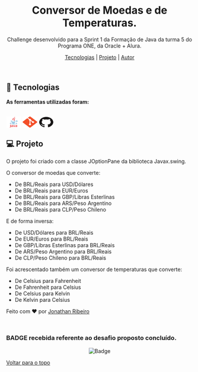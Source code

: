 <h1 align="center">Conversor de Moedas e de Temperaturas.</h1>

<p align="center">
Challenge desenvolvido para a Sprint 1 da Formação de
Java da turma 5 do Programa ONE, da Oracle + Alura. <br/>
</p>

<p align="center">
  <a href="#-tecnologias">Tecnologias</a> | 
  <a href="#-projeto">Projeto</a> | 
  <a href='https://github.com/nathanribeiro05' target='_blank'>Autor</a>
</p>
<br>

## 🚀 Tecnologias

<b>As ferramentas utilizadas foram:</b>
<div style="display: inline_block"><br>
  <img align="center" alt="Davi-Java" height="30" width="40" src="https://raw.githubusercontent.com/devicons/devicon/master/icons/java/java-original-wordmark.svg">
  <img align="center" alt="Davi-Git" height="30" width="40" src="https://raw.githubusercontent.com/devicons/devicon/master/icons/git/git-original.svg">
  <img align="center" alt="Davi-Github" height="30" width="40" src="https://raw.githubusercontent.com/devicons/devicon/master/icons/github/github-original.svg">
</div>

## 💻 Projeto

O projeto foi criado com a classe JOptionPane da biblioteca Javax.swing.

O conversor de moedas que converte:

 - De BRL/Reais para USD/Dólares
 - De BRL/Reais para EUR/Euros
 - De BRL/Reais para GBP/Libras Esterlinas
 - De BRL/Reais para ARS/Peso Argentino
 - De BRL/Reais para CLP/Peso Chileno

E de forma inversa:

 - De USD/Dólares para BRL/Reais
 - De EUR/Euros para BRL/Reais
 - De GBP/Libras Esterlinas para BRL/Reais
 - De ARS/Peso Argentino para BRL/Reais
 - De CLP/Peso Chileno para BRL/Reais

Foi acrescentado também um conversor de temperaturas que converte:

 - De Celsius para Fahrenheit
 - De Fahrenheit para Celsius
 - De Celsius para Kelvin
 - De Kelvin para Celsius

Feito com :heart: por <a href='https://github.com/nathanribeiro05' target='_blank'>Jonathan Ribeiro</a>

&#xa0;

<h3>BADGE recebida referente ao desafio proposto concluído.</h3>
<p align="center">
  <img alt="Badge" src="https://i.imgur.com/abeUpPc.png" width="50%">
</p>

<a href='#top'>Voltar para o topo</a>
